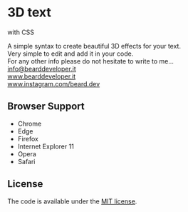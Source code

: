 # 3D text
with CSS 

A simple syntax to create beautiful 3D effects for your text.<br>
Very simple to edit and add it in your code.<br>
For any other info please do not hesitate to write to me...<br> 
info@bearddeveloper.it <br>
www.bearddeveloper.it <br>
www.instagram.com/beard.dev <br>

## Browser Support
* Chrome 
* Edge 
* Firefox 
* Internet Explorer 11
* Opera 
* Safari

## License

The code is available under the [MIT license](LICENSE.txt).
